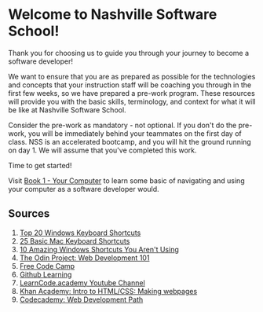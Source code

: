 # Welcome to Nashville Software School!

Thank you for choosing us to guide you through your journey to become a software developer!

We want to ensure that you are as prepared as possible for the technologies and concepts that your instruction staff will be coaching you through in the first few weeks, so we have prepared a pre-work program. These resources will provide you with the basic skills, terminology, and context for what it will be like at Nashville Software School.

Consider the pre-work as mandatory - not optional. If you don't do the pre-work, you will be immediately behind your teammates on the first day of class. NSS is an accelerated bootcamp, and you will hit the ground running on day 1. We will assume that you've completed this work.

Time to get started!

Visit [Book 1 - Your Computer](./books/book-1-your-computer/README.md) to learn some basic of navigating and using your computer as a software developer would.

## Sources

1. [Top 20 Windows Keyboard Shortcuts](https://www.youtube.com/watch?v=uP0kd9_47-o)
1. [25 Basic Mac Keyboard Shortcuts](https://www.youtube.com/watch?v=AdMuZses96Q&feature=youtu.be)
1. [10 Amazing Windows Shortcuts You Aren't Using](https://www.youtube.com/watch?v=yZGjhA0B_Ws)
1. [The Odin Project: Web Development 101](https://www.theodinproject.com/courses/web-development-101)
1. [Free Code Camp](https://learn.freecodecamp.org/)
1. [Github Learning](https://try.github.io/)
1. [LearnCode.academy Youtube Channel](https://www.youtube.com/channel/UCVTlvUkGslCV_h-nSAId8Sw)
1. [Khan Academy: Intro to HTML/CSS: Making webpages](https://www.khanacademy.org/computing/computer-programming/html-css)
1. [Codecademy: Web Development Path](https://www.codecademy.com/learn/paths/web-development)
